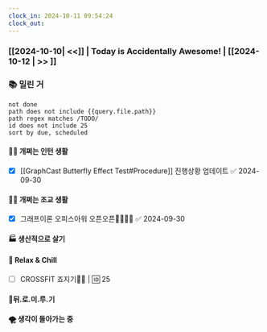 ```yaml
---
clock_in: 2024-10-11 09:54:24
clock_out: 
---
```

### [[2024-10-10| <<]] | **Today is Accidentally Awesome!** | [[2024-10-12 | >> ]]

### 📚 밀린 거
```tasks
not done 
path does not include {{query.file.path}}
path regex matches /TODO/
id does not include 25
sort by due, scheduled
```

#### 🤦‍♂️ 개쩌는 인턴 생활
- [x] [[GraphCast Butterfly Effect Test#Procedure]] 진행상황 업데이트 ✅ 2024-09-30

#### 👨‍🏫 개쩌는 조교 생활


- [x] 그래프이론 오피스아워 오픈오픈👩‍💻👨‍💻 ✅ 2024-09-30


#### 🏭 생산적으로 살기

#### 🍻 Relax & Chill 
- [ ] CROSSFIT 죠지기🏋️‍♀️ | 🆔 25


#### 💨뒤.로.미.루.기

#### 🌪 생각이 돌아가는 중